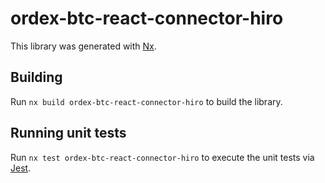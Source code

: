 # ordex-btc-react-connector-hiro

This library was generated with [Nx](https://nx.dev).

## Building

Run `nx build ordex-btc-react-connector-hiro` to build the library.

## Running unit tests

Run `nx test ordex-btc-react-connector-hiro` to execute the unit tests via [Jest](https://jestjs.io).
